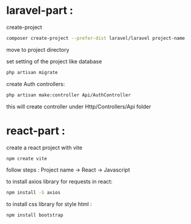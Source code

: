 # laravel-part :
create-project

```bash
composer create-project --prefer-dist laravel/laravel project-name
```

move to project directory 

set setting of the project like database

```bash
php artisan migrate
```

create Auth controllers:
 ```bash
 php artisan make:controller Api/AuthController
 ```
 this will create controller under Http/Controllers/Api folder
 
 

# react-part :
create a react project with vite

```bash
npm create vite
```
follow steps : Project name -> React -> Javascript 

to install axios library for requests in react:
```bash
npm install -S axios
```

to install css library for style html :
```bash
npm install bootstrap
```
